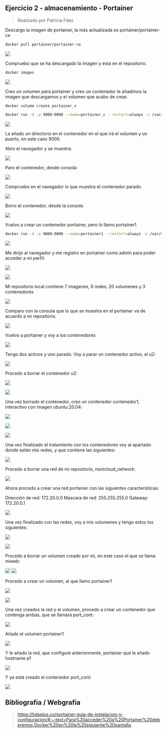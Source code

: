 ## Ejercicio 2 - almacenamiento - Portainer

> Realizado por Patricia Fdez

Descargo la imagen de portainer, la más actualizada es portainer/portainer-ce

```bash
docker pull portainer/portainer-ce
```
![](assets/descargarImagen.png)

Compruebo que se ha descargado la imagen y esta en el repositorio.

```bash 
docker images
```
![](assets/comprobarimagenes.png)

Creo un volumen para portainer y creo un contenedor le añadimos la imagen que descargamos y el volumen que acabo de crear.

```bash
docker volume create portainer_v

docker run -d -p 9000:9000 --name=portainer_c --restart=always -v /var/run/docker.sock:/var/run/docker.sock -v /volume1/docker/portainer:/portaines_v portainer/portainer-ce:latest

```
![](assets/portainerc.png)

La añado un directorio en el contenedor en el que irá el volumen y un puerto, en este caso 9000.

Abro el navegador y se muestra: 

![](assets/navgador1.png)

Paro el contenedor, desde consola:

![](assets/stopcontainer.png)

Compruebo en el navegador lo que muestra el contenedor parado.

![](assets/stopcontainernavegador.png)

Borro el contenedor, desde la consola

![](assets/rmcontainer1.png)

Vuelvo a crear un contenedor portainer, pero lo llamo portainer1

```bash
docker run -d -p 9000:9000 --name=portainer1 --restart=always -v /var/run/docker.sock:/var/run/docker.sock -v /volume1/docker/portainer:/portaines_v portainer/portainer-ce:latest
```
![](assets/portainer1_comando.png)

Me dirijo al navegador y me registro en portainer como admin para poder acceder a mi perfil:

![](assets/portainerweb.png)

![](assets/portainer1.png)

Mi repositorio local contiene 7 imagenes, 6 redes, 20 volumenes y 3 contenedores

![](assets/localportainer.png)


Comparo con la consola que lo que se muestra en el portainer va de acuerdo a mi repositorio.

![](assets/volumenycontenedor.png)

Vuelvo a portainer y voy a los contenedores

![](assets/contenedoresportainer.png)

Tengo dos activos y uno parado. Voy a parar un contenedor activo, el u2:

![](assets/u2stop.png)

Procedo a borrar el contenedor u2: 

![](assets/u2remove.png)

![](assets/u2remove1.png)

Una vez borrado el contenedor, creo un contenedor contenedor1, interactivo con imagen ubuntu:20.04:

![](assets/cont1-1.png)

![](assets/cont1-2.png)

![](assets/cont1-3.png)

Una vez finalizado el tratamiento con los contenedores voy al apartado donde están mis redes, y que contiene las siguientes: 

![](assets/networklist.png)

Procedo a borrar una red de mi repositorio, nextcloud_network:

![](assets/networkremove.png)

Ahora procedo a crear una red portainer con las siguientes características:

Dirección de red: 172.20.0.0
Mascara de red: 255.255.255.0
Gateway: 172.20.0.1

![](assets/networkcreate.png)

Una vez finalizado con las redes, voy a mis volumenes y tengo estos los siguientes: 

![](assets/vol.png)

![](assets/vol1.png)

Procedo a borrar un volumen creado por mi, en este caso el que se llama miweb:

![](assets/volremove.png)
![](assets/volremove1.png)

Procedo a crear un volumen, al que llamo portainer1

![](assets/volcreate.png)

![](assets/vollista.png)

Una vez creados la red y el volumen, procedo a crear un contenedor que contenga ambas, que se llamará port_cont:

![](assets/cont_v_r.png)

Añado el volumen portainer1

![](assets/cont_v.png)

Y le añado la red, que configuré anteriormente, portainer que le añado hostname p1

![](assets/cont_r.png)

Y ya está creado el contenedor port_cont:

![](assets/port_cont.png)


## Bibliografía / Webgrafía

>  https://hdsplus.co/portainer-guia-de-instalacion-y-configuracion/#:~:text=Para%20acceder%20a%20Portainer%20deberemos,Docker%20en%20la%20siguiente%20pantalla.







